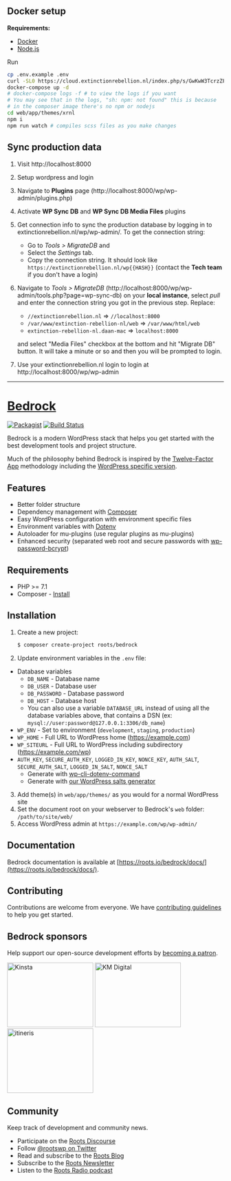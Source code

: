 ## Docker setup

**Requirements:**
- [Docker](https://www.docker.com/products/docker-desktop)
- [Node.js](https://nodejs.org/en/)

Run
```sh
cp .env.example .env
curl -SL0 https://cloud.extinctionrebellion.nl/index.php/s/GwKwW3TcrzZFBN7/download -o plugins.tar.gz && tar -xvf plugins.tar.gz -C web/app/ --strip-components=0 && rm plugins.tar.gz
docker-compose up -d
# docker-compose logs -f # to view the logs if you want
# You may see that in the logs, "sh: npm: not found" this is because
# in the composer image there's no npm or nodejs
cd web/app/themes/xrnl
npm i
npm run watch # compiles scss files as you make changes
```

## Sync production data

1. Visit http://localhost:8000
2. Setup wordpress and login
3. Navigate to **Plugins** page (http://localhost:8000/wp/wp-admin/plugins.php)
4. Activate **WP Sync DB** and **WP Sync DB Media Files** plugins
5. Get connection info to sync the production database by logging in to extinctionrebellion.nl/wp/wp-admin/. To get the connection string:
    - Go to _Tools > MigrateDB_ and
    - Select the _Settings_ tab.
    - Copy the connection string. It should look like `https://extinctionrebellion.nl/wp{{HASH}}` (contact the **Tech team** if you don't have a login)
6. Navigate to _Tools > MigrateDB_ (http://localhost:8000/wp/wp-admin/tools.php?page=wp-sync-db) on your **local instance**, select _pull_ and enter the connection string you got in the previous step.
    Replace:
    - `//extinctionrebellion.nl` => `//localhost:8000`
    - `/var/www/extinction-rebellion-nl/web` => `/var/www/html/web`
    - `extinction-rebellion-nl.daan-mac` => `localhost:8000`

    and select "Media Files" checkbox at the bottom and hit "Migrate DB" button. It will take a minute or so and then you will be prompted to login.
7. Use your extinctionrebellion.nl login to login at http://localhost:8000/wp/wp-admin

---

# [Bedrock](https://roots.io/bedrock/)
[![Packagist](https://img.shields.io/packagist/v/roots/bedrock.svg?style=flat-square)](https://packagist.org/packages/roots/bedrock)
[![Build Status](https://img.shields.io/travis/roots/bedrock.svg?style=flat-square)](https://travis-ci.org/roots/bedrock)

Bedrock is a modern WordPress stack that helps you get started with the best development tools and project structure.

Much of the philosophy behind Bedrock is inspired by the [Twelve-Factor App](http://12factor.net/) methodology including the [WordPress specific version](https://roots.io/twelve-factor-wordpress/).

## Features

* Better folder structure
* Dependency management with [Composer](https://getcomposer.org)
* Easy WordPress configuration with environment specific files
* Environment variables with [Dotenv](https://github.com/vlucas/phpdotenv)
* Autoloader for mu-plugins (use regular plugins as mu-plugins)
* Enhanced security (separated web root and secure passwords with [wp-password-bcrypt](https://github.com/roots/wp-password-bcrypt))

## Requirements

* PHP >= 7.1
* Composer - [Install](https://getcomposer.org/doc/00-intro.md#installation-linux-unix-osx)

## Installation

1. Create a new project:
    ```sh
    $ composer create-project roots/bedrock
    ```
2. Update environment variables in the `.env` file:
  * Database variables
    * `DB_NAME` - Database name
    * `DB_USER` - Database user
    * `DB_PASSWORD` - Database password
    * `DB_HOST` - Database host
    * You can also use a variable `DATABASE_URL` instead of using all the database variables above, that contains a DSN (ex: `mysql://user:password@127.0.0.1:3306/db_name`)
  * `WP_ENV` - Set to environment (`development`, `staging`, `production`)
  * `WP_HOME` - Full URL to WordPress home (https://example.com)
  * `WP_SITEURL` - Full URL to WordPress including subdirectory (https://example.com/wp)
  * `AUTH_KEY`, `SECURE_AUTH_KEY`, `LOGGED_IN_KEY`, `NONCE_KEY`, `AUTH_SALT`, `SECURE_AUTH_SALT`, `LOGGED_IN_SALT`, `NONCE_SALT`
    * Generate with [wp-cli-dotenv-command](https://github.com/aaemnnosttv/wp-cli-dotenv-command)
    * Generate with [our WordPress salts generator](https://roots.io/salts.html)
3. Add theme(s) in `web/app/themes/` as you would for a normal WordPress site
4. Set the document root on your webserver to Bedrock's `web` folder: `/path/to/site/web/`
5. Access WordPress admin at `https://example.com/wp/wp-admin/`

## Documentation

Bedrock documentation is available at [https://roots.io/bedrock/docs/](https://roots.io/bedrock/docs/).

## Contributing

Contributions are welcome from everyone. We have [contributing guidelines](https://github.com/roots/guidelines/blob/master/CONTRIBUTING.md) to help you get started.

## Bedrock sponsors

Help support our open-source development efforts by [becoming a patron](https://www.patreon.com/rootsdev).

<a href="https://kinsta.com/?kaid=OFDHAJIXUDIV"><img src="https://cdn.roots.io/app/uploads/kinsta.svg" alt="Kinsta" width="200" height="150"></a> <a href="https://k-m.com/"><img src="https://cdn.roots.io/app/uploads/km-digital.svg" alt="KM Digital" width="200" height="150"></a> <a href="https://www.itineris.co.uk/"><img src="https://cdn.roots.io/app/uploads/itineris.svg" alt="itineris" width="200" height="150"></a>

## Community

Keep track of development and community news.

* Participate on the [Roots Discourse](https://discourse.roots.io/)
* Follow [@rootswp on Twitter](https://twitter.com/rootswp)
* Read and subscribe to the [Roots Blog](https://roots.io/blog/)
* Subscribe to the [Roots Newsletter](https://roots.io/subscribe/)
* Listen to the [Roots Radio podcast](https://roots.io/podcast/)
